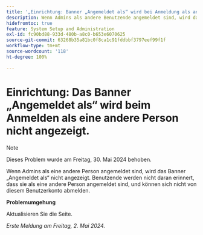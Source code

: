 ```yaml
---
title: '„Einrichtung: Banner „Angemeldet als“ wird bei Anmeldung als andere Benutzende nicht angezeigt.“'
description: Wenn Admins als andere Benutzende angemeldet sind, wird das Banner „Angemeldet als“ nicht angezeigt. Benutzende werden nicht daran erinnert, dass sie als eine andere Person angemeldet sind, und können sich nicht von diesem Benutzerkonto abmelden.
hidefromtoc: true
feature: System Setup and Administration
exl-id: fc90bd88-933d-480b-a8c0-b653e6070625
source-git-commit: 63268b35a81bc0f8ca1c91fddbbf3797eef99f1f
workflow-type: tm+mt
source-wordcount: '118'
ht-degree: 100%

---
```


# Einrichtung: Das Banner „Angemeldet als“ wird beim Anmelden als eine andere Person nicht angezeigt.

>[!NOTE]
>
>Dieses Problem wurde am Freitag, 30. Mai 2024 behoben.

Wenn Admins als eine andere Person angemeldet sind, wird das Banner „Angemeldet als“ nicht angezeigt. Benutzende werden nicht daran erinnert, dass sie als eine andere Person angemeldet sind, und können sich nicht von diesem Benutzerkonto abmelden.

**Problemumgehung**

Aktualisieren Sie die Seite.

_Erste Meldung am Freitag, 2. Mai 2024._
